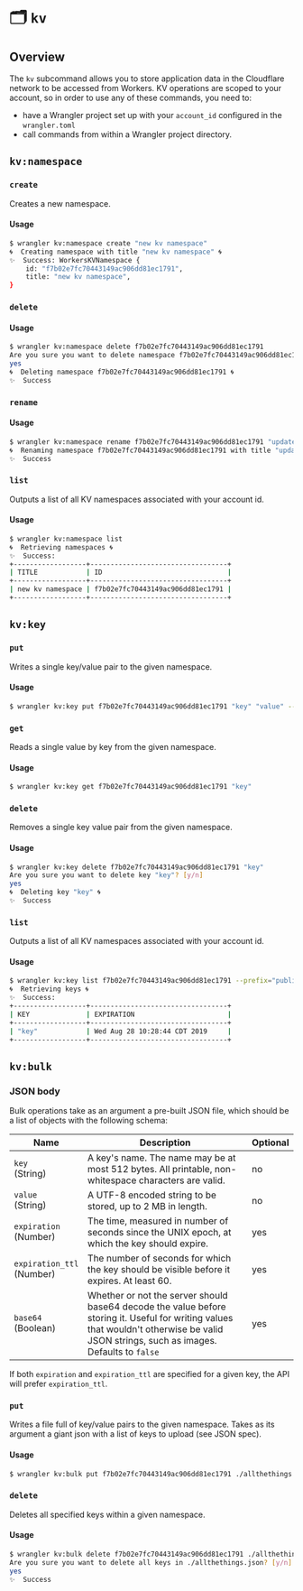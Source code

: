 # 🗂️ `kv`

## Overview

The `kv` subcommand allows you to store application data in the Cloudflare network to be accessed from Workers. KV operations are scoped to your account, so in order to use any of these commands, you need to:

* have a Wrangler project set up with your `account_id` configured in the `wrangler.toml`
* call commands from within a Wrangler project directory.

## `kv:namespace`

### `create`

Creates a new namespace.

#### Usage

```sh
$ wrangler kv:namespace create "new kv namespace"
🌀  Creating namespace with title "new kv namespace" 🌀 
✨  Success: WorkersKVNamespace {
    id: "f7b02e7fc70443149ac906dd81ec1791",
    title: "new kv namespace",
}
```

### `delete`

#### Usage

```sh
$ wrangler kv:namespace delete f7b02e7fc70443149ac906dd81ec1791
Are you sure you want to delete namespace f7b02e7fc70443149ac906dd81ec1791? [y/n]
yes
🌀  Deleting namespace f7b02e7fc70443149ac906dd81ec1791 🌀 
✨  Success
```

### `rename`

#### Usage

```sh
$ wrangler kv:namespace rename f7b02e7fc70443149ac906dd81ec1791 "updated kv namespace"
🌀  Renaming namespace f7b02e7fc70443149ac906dd81ec1791 with title "updated kv namespace"
✨  Success
```

### `list`

Outputs a list of all KV namespaces associated with your account id.

#### Usage

```sh
$ wrangler kv:namespace list
🌀  Retrieving namespaces 🌀 
✨  Success:
+------------------+----------------------------------+
| TITLE            | ID                               |
+------------------+----------------------------------+
| new kv namespace | f7b02e7fc70443149ac906dd81ec1791 |
+------------------+----------------------------------+
```

## `kv:key`

### `put`

Writes a single key/value pair to the given namespace.

#### Usage

```sh
$ wrangler kv:key put f7b02e7fc70443149ac906dd81ec1791 "key" "value" --ttl=10000
```

### `get`

Reads a single value by key from the given namespace.

#### Usage

```sh
$ wrangler kv:key get f7b02e7fc70443149ac906dd81ec1791 "key"
```

### `delete`

Removes a single key value pair from the given namespace.

#### Usage

```sh
$ wrangler kv:key delete f7b02e7fc70443149ac906dd81ec1791 "key"
Are you sure you want to delete key "key"? [y/n]
yes
🌀  Deleting key "key" 🌀
✨  Success
```

### `list`

Outputs a list of all KV namespaces associated with your account id.

#### Usage

```sh
$ wrangler kv:key list f7b02e7fc70443149ac906dd81ec1791 --prefix="public"
🌀  Retrieving keys 🌀 
✨  Success:
+------------------+----------------------------------+
| KEY              | EXPIRATION                       |
+------------------+----------------------------------+
| "key"            | Wed Aug 28 10:28:44 CDT 2019     |
+------------------+----------------------------------+
```

## `kv:bulk`

### JSON body

Bulk operations take as an argument a pre-built JSON file, which should be a list of objects with the following schema:

| **Name**                       | **Description**                                              | Optional |
| ------------------------------ | ------------------------------------------------------------ | -------- |
| `key`<br />(String)            | A key's name. The name may be at most 512 bytes. All printable, non-whitespace characters are valid. | no       |
| `value`<br />(String)          | A UTF-8 encoded string to be stored, up to 2 MB in length.   | no       |
| `expiration`<br />(Number)     | The time, measured in number of seconds since the UNIX epoch, at which the key should expire. | yes      |
| `expiration_ttl`<br />(Number) | The number of seconds for which the key should be visible before it expires. At least 60. | yes      |
| `base64`<br />(Boolean)        | Whether or not the server should base64 decode the value before storing it. Useful for writing values that wouldn't otherwise be valid JSON strings, such as images. Defaults to `false` | yes      |

If both `expiration` and `expiration_ttl` are specified for a given key, the API will prefer `expiration_ttl`.

### `put`

Writes a file full of key/value pairs to the given namespace. Takes as its argument a giant json with a list of keys to upload (see JSON spec).

#### Usage

```sh
$ wrangler kv:bulk put f7b02e7fc70443149ac906dd81ec1791 ./allthethings.json
```

### `delete`

Deletes all specified keys within a given namespace.

#### Usage

```sh
$ wrangler kv:bulk delete f7b02e7fc70443149ac906dd81ec1791 ./allthethings.json
Are you sure you want to delete all keys in ./allthethings.json? [y/n]
yes
✨  Success
```

